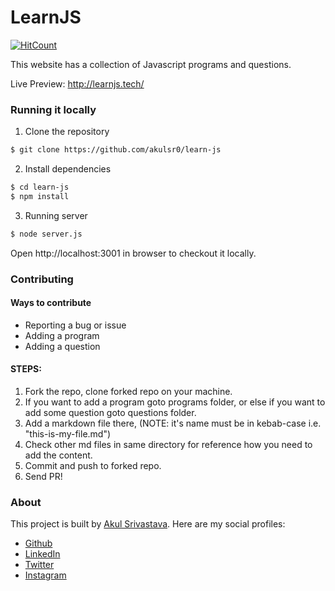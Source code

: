 # LearnJS

[![HitCount](http://hits.dwyl.com/akulsr0/learn-js.svg)](http://hits.dwyl.com/akulsr0/learn-js)

This website has a collection of Javascript programs and questions.

Live Preview: http://learnjs.tech/

### Running it locally

1. Clone the repository
```bash
$ git clone https://github.com/akulsr0/learn-js
```

2. Install dependencies
```bash
$ cd learn-js
$ npm install
```

3. Running server
```bash
$ node server.js
```

Open http://localhost:3001 in browser to checkout it locally.

### Contributing

#### Ways to contribute

- Reporting a bug or issue
- Adding a program
- Adding a question

#### STEPS:

1. Fork the repo, clone forked repo on your machine.
2. If you want to add a program goto programs folder, or else if you want to add some question goto questions folder.
3. Add a markdown file there, (NOTE: it's name must be in kebab-case i.e. "this-is-my-file.md")
4. Check other md files in same directory for reference how you need to add the content.
5. Commit and push to forked repo.
6. Send PR!

### About

This project is built by [Akul Srivastava](https://akulsrivastava.com/). Here are my social profiles:

- [Github](https://github.com/akulsr0)
- [LinkedIn](https://www.linkedin.com/in/akulsr0/)
- [Twitter](https://twitter.com/akulsr0)
- [Instagram](https://www.instagram.com/akulsr0/)
